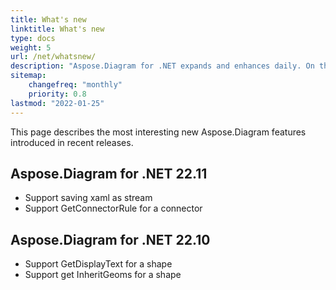 ```yaml
---
title: What's new
linktitle: What's new
type: docs
weight: 5
url: /net/whatsnew/
description: "Aspose.Diagram for .NET expands and enhances daily. On this page, you can learn about the huge and most interesting features of the product."
sitemap:
    changefreq: "monthly"
    priority: 0.8
lastmod: "2022-01-25"
---
```


This page describes the most interesting new Aspose.Diagram features introduced in recent releases.

## Aspose.Diagram for .NET 22.11

* Support saving xaml as stream
* Support GetConnectorRule for a connector

## Aspose.Diagram for .NET 22.10

* Support GetDisplayText for a shape
* Support get InheritGeoms for a shape

